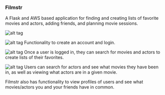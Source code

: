 ### Filmstr

A Flask and AWS based application for finding and creating lists of favorite movies and actors, adding friends, and planning movie sessions.

![alt tag](http://i63.tinypic.com/2ho8w0w.jpg)

![alt tag](http://i68.tinypic.com/2958r5z.jpg)
Functionality to create an account and login.


![alt tag](http://i66.tinypic.com/ve1axh.jpg)
Once a user is logged in, they can search for movies and actors to create lists of their favorites.


![alt tag](http://i68.tinypic.com/2yo690x.png)
Users can search for actors and see what movies they have been in, as well as viewing what actors are in a given movie.

Filmstr also has functionality to view profiles of users and see what movies/actors you and your friends have in common.



